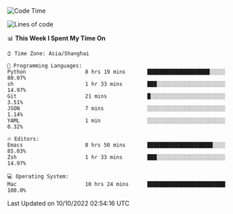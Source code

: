 <!--START_SECTION:waka-->
![Code Time](http://img.shields.io/badge/Code%20Time-904%20hrs%2015%20mins-blue)

![Lines of code](https://img.shields.io/badge/From%20Hello%20World%20I%27ve%20Written-22%20Thousand%20lines%20of%20code-blue)

📊 **This Week I Spent My Time On** 

```text
⌚︎ Time Zone: Asia/Shanghai

💬 Programming Languages: 
Python                   8 hrs 19 mins       ████████████████████░░░░░   80.07% 
sh                       1 hr 33 mins        ███░░░░░░░░░░░░░░░░░░░░░░   14.97% 
Git                      21 mins             █░░░░░░░░░░░░░░░░░░░░░░░░   3.51% 
JSON                     7 mins              ░░░░░░░░░░░░░░░░░░░░░░░░░   1.14% 
YAML                     1 min               ░░░░░░░░░░░░░░░░░░░░░░░░░   0.32%

🔥 Editors: 
Emacs                    8 hrs 50 mins       █████████████████████░░░░   85.03% 
Zsh                      1 hr 33 mins        ███░░░░░░░░░░░░░░░░░░░░░░   14.97%

💻 Operating System: 
Mac                      10 hrs 24 mins      █████████████████████████   100.0%

```


 Last Updated on 10/10/2022 02:54:16 UTC
<!--END_SECTION:waka-->
